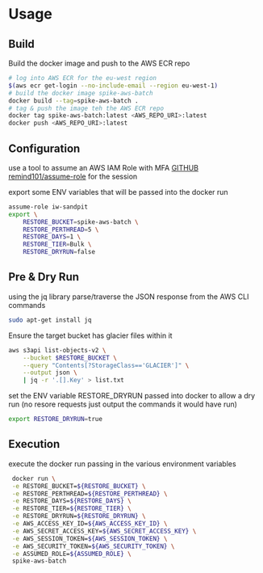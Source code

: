 # Usage

## Build
Build the docker image and push to the AWS ECR repo
```bash
# log into AWS ECR for the eu-west region
$(aws ecr get-login --no-include-email --region eu-west-1)
# build the docker image spike-aws-batch
docker build --tag=spike-aws-batch .
# tag & push the image teh the AWS ECR repo
docker tag spike-aws-batch:latest <AWS_REPO_URI>:latest
docker push <AWS_REPO_URI>:latest
```

## Configuration

use a tool to assume an AWS IAM Role with MFA [GITHUB remind101/assume-role](https://github.com/remind101/assume-role) for the session

export some ENV variables that will be passed into the docker run
```bash
assume-role iw-sandpit
export \
    RESTORE_BUCKET=spike-aws-batch \
    RESTORE_PERTHREAD=5 \
    RESTORE_DAYS=1 \
    RESTORE_TIER=Bulk \
    RESTORE_DRYRUN=false
```

## Pre & Dry Run 

using the jq library parse/traverse the JSON response from the AWS CLI commands
```bash
sudo apt-get install jq
```

Ensure the target bucket has glacier files within it
```bash
aws s3api list-objects-v2 \
    --bucket $RESTORE_BUCKET \
    --query "Contents[?StorageClass=='GLACIER']" \
    --output json \
    | jq -r '.[].Key' > list.txt
```

set the ENV variable RESTORE_DRYRUN passed into docker to allow a dry run (no resore requests just output the commands it would have run)
```bash
export RESTORE_DRYRUN=true
```

## Execution
execute the docker run passing in the various environment variables
```bash
 docker run \
 -e RESTORE_BUCKET=${RESTORE_BUCKET} \
 -e RESTORE_PERTHREAD=${RESTORE_PERTHREAD} \
 -e RESTORE_DAYS=${RESTORE_DAYS} \
 -e RESTORE_TIER=${RESTORE_TIER} \
 -e RESTORE_DRYRUN=${RESTORE_DRYRUN} \
 -e AWS_ACCESS_KEY_ID=${AWS_ACCESS_KEY_ID} \
 -e AWS_SECRET_ACCESS_KEY=${AWS_SECRET_ACCESS_KEY} \
 -e AWS_SESSION_TOKEN=${AWS_SESSION_TOKEN} \
 -e AWS_SECURITY_TOKEN=${AWS_SECURITY_TOKEN} \
 -e ASSUMED_ROLE=${ASSUMED_ROLE} \
 spike-aws-batch 
 ```